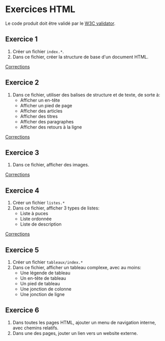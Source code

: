 
# Exercices HTML

Le code produit doit être validé par le [W3C validator](https://validator.w3.org/). 


## Exercice 1

 1. Créer un fichier `index.*`.
 2. Dans ce fichier, créer la structure de base d'un document HTML.

[Corrections](./v1)


## Exercice 2

 1. Dans ce fichier, utiliser des balises de structure et de texte, de sorte à:
    - Afficher un en-tête
    - Afficher un pied de page
    - Afficher des articles
    - Afficher des titres
    - Afficher des paragraphes
    - Afficher des retours à la ligne

[Corrections](./v2)


## Exercice 3

 1. Dans ce fichier, afficher des images.

[Corrections](./v3)


## Exercice 4

 1. Créer un fichier `listes.*`
 2. Dans ce fichier, afficher 3 types de listes:
    - Liste à puces
    - Liste ordonnée
    - Liste de description

[Corrections](./v4)


## Exercice 5

 1. Créer un fichier `tableaux/index.*`
 2. Dans ce fichier, afficher un tableau complexe, avec au moins:
    - Une légende de tableau
    - Un en-tête de tableau
    - Un pied de tableau
    - Une jonction de colonne
    - Une jonction de ligne

## Exercice 6

 1. Dans toutes les pages HTML, ajouter un menu de navigation interne, avec chemins relatifs.
 2. Dans une des pages, jouter un lien vers un website externe.
